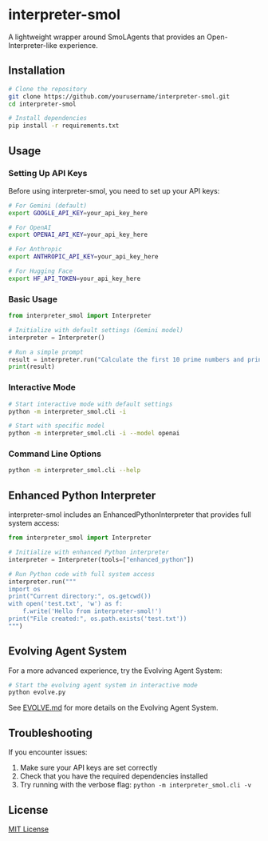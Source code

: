 # interpreter-smol

A lightweight wrapper around SmoLAgents that provides an Open-Interpreter-like experience.

## Installation

```bash
# Clone the repository
git clone https://github.com/yourusername/interpreter-smol.git
cd interpreter-smol

# Install dependencies
pip install -r requirements.txt
```

## Usage

### Setting Up API Keys

Before using interpreter-smol, you need to set up your API keys:

```bash
# For Gemini (default)
export GOOGLE_API_KEY=your_api_key_here

# For OpenAI
export OPENAI_API_KEY=your_api_key_here

# For Anthropic
export ANTHROPIC_API_KEY=your_api_key_here

# For Hugging Face
export HF_API_TOKEN=your_api_key_here
```

### Basic Usage

```python
from interpreter_smol import Interpreter

# Initialize with default settings (Gemini model)
interpreter = Interpreter()

# Run a simple prompt
result = interpreter.run("Calculate the first 10 prime numbers and print them")
print(result)
```

### Interactive Mode

```bash
# Start interactive mode with default settings
python -m interpreter_smol.cli -i

# Start with specific model
python -m interpreter_smol.cli -i --model openai
```

### Command Line Options

```bash
python -m interpreter_smol.cli --help
```

## Enhanced Python Interpreter

interpreter-smol includes an EnhancedPythonInterpreter that provides full system access:

```python
from interpreter_smol import Interpreter

# Initialize with enhanced Python interpreter
interpreter = Interpreter(tools=["enhanced_python"])

# Run Python code with full system access
interpreter.run("""
import os
print("Current directory:", os.getcwd())
with open('test.txt', 'w') as f:
    f.write('Hello from interpreter-smol!')
print("File created:", os.path.exists('test.txt'))
""")
```

## Evolving Agent System

For a more advanced experience, try the Evolving Agent System:

```bash
# Start the evolving agent system in interactive mode
python evolve.py
```

See [EVOLVE.md](EVOLVE.md) for more details on the Evolving Agent System.

## Troubleshooting

If you encounter issues:

1. Make sure your API keys are set correctly
2. Check that you have the required dependencies installed
3. Try running with the verbose flag: `python -m interpreter_smol.cli -v`

## License

[MIT License](LICENSE)